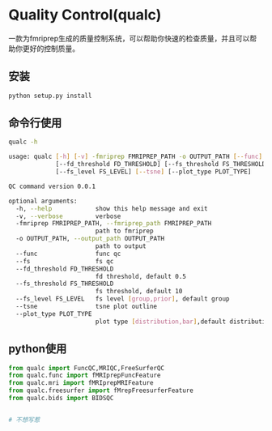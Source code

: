 <!--
 * @Author: Yingjie Peng
 * @Date: 2022-04-04 13:10:09
 * @LastEditTime: 2022-04-04 14:59:09
 * @LastEditors: Yingjie Peng
 * @Description: Define by yourself
 * @FilePath: /QC/REAME.md
 * 
-->
# Quality Control(qualc)
一款为fmriprep生成的质量控制系统，可以帮助你快速的检查质量，并且可以帮助你更好的控制质量。
## 安装
```bash
python setup.py install
```
## 命令行使用
```bash
qualc -h

usage: qualc [-h] [-v] -fmriprep FMRIPREP_PATH -o OUTPUT_PATH [--func] [--fs]
             [--fd_threshold FD_THRESHOLD] [--fs_threshold FS_THRESHOLD]
             [--fs_level FS_LEVEL] [--tsne] [--plot_type PLOT_TYPE]

QC command version 0.0.1

optional arguments:
  -h, --help            show this help message and exit
  -v, --verbose         verbose
  -fmriprep FMRIPREP_PATH, --fmriprep_path FMRIPREP_PATH
                        path to fmriprep
  -o OUTPUT_PATH, --output_path OUTPUT_PATH
                        path to output
  --func                func qc
  --fs                  fs qc
  --fd_threshold FD_THRESHOLD
                        fd threshold, default 0.5
  --fs_threshold FS_THRESHOLD
                        fs threshold, default 10
  --fs_level FS_LEVEL   fs level [group,prior], default group
  --tsne                tsne plot outline
  --plot_type PLOT_TYPE
                        plot type [distribution,bar],default distribution
```
## python使用
```python
from qualc import FuncQC,MRIQC,FreeSurferQC
from qualc.func import fMRIprepFuncFeature
from qualc.mri import fMRIprepMRIFeature
from qualc.freesurfer import fMrepFreesurferFeature
from qualc.bids import BIDSQC


# 不想写惹

```

